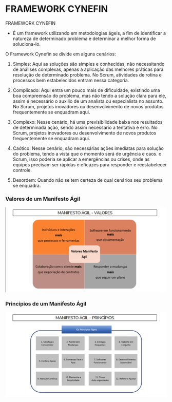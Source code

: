 # FRAMEWORK CYNEFIN

  FRAMEWORK CYNEFIN  

  * È um framework utilizando em metodologias ágeis, a fim de identificar a natureza de determinado problema e determinar a melhor forma de soluciona-lo. 
  
  O Framework Cynefin se divide em alguns cenários: 
  
  
  1. Simples: Aqui as soluções são simples e conhecidas, não necessitando de análises complexas, apenas a aplicação das melhores práticas para resolução de determinado problema. No Scrum, atividades de rotina e processos bem estabelecidos entram nessa categoria.
  
  2. Complicado: Aqui entra um pouco mais de dificuldade, existindo uma boa compreensão do problema, mas não tendo a solução clara para ele, assim é necessário o auxilio de um analista ou especialista no assunto. No Scrum, projetos inovadores ou desenvolvimento de novos produtos frequentemente se enquadram aqui.
  
  3. Complexo: Nesse cenário, há uma previsibilidade baixa nos resultados de determinada ação, sendo assim necessário a tentativa e erro. No Scrum, projetos inovadores ou desenvolvimento de novos produtos frequentemente se enquadram aqui.
  
  4. Caótico: Nesse cenário, são necessárias ações imediatas para solução do problema, tendo a vista que o momento será de urgência e caos. o Scrum, isso poderia se aplicar a emergências ou crises, onde as equipes precisam ser rápidas e eficazes para responder e reestabelecer controle.
  
  5. Desordem: Quando não se tem certeza de qual cenários seu problema se enquadra.


### Valores de um Manifesto Ágil 
  
![alt text](image.png)

### Principios de um Manifesto Ágil 

![alt text](image-1.png)
